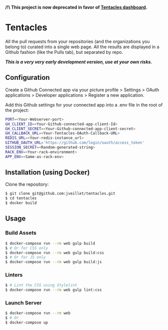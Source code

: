 **/!\ This project is now deprecated in favor of [Tentacles dashboard](https://github.com/jveillet/tentacles-dashboard).**

# Tentacles

All the pull requests from your repositories (and the organizations you belong to) curated into a single web page.
All the results are displayed in a Github fashion (like the Pulls tab), but separated by repo.

__*This is a very very early development version, use at your own risks.*__

## Configuration

Create a Github Connected app via your picture profile > Settings > OAuth applications > Developer applications > Register a new application.

Add this Github settings for your connected app into a .env file in the root of the project:

```bash
PORT=<Your-Webserver-port>
GH_CLIENT_ID=<Your-Github-connected-app-client-Id>
GH_CLIENT_SECRET=<Your-Github-connected-app-client-secret>
GH_CALLBACK_URL=<Your-Tentacles-OAuth-Callback-URL>
REDIS_URL=<Your-redis-instance_url>
GITHUB_OAUTH_URL='https://github.com/login/oauth/access_token'
SESSION_SECRET=<Random-generated-string>
RACK_ENV=<Your-rack-environment>
APP_ENV=<Same-as-rack-env>
```

## Installation (using Docker)

Clone the repository:
```bash
$ git clone git@github.com:jveillet/tentacles.git
$ cd tentacles
$ docker build
```

## Usage

### Build Assets

```bash
$ docker-compose run --rm web gulp build
$ # Or for CSS only
$ docker-compose run --rm web gulp build:css
$ # Or for JS only
$ docker-compose run --rm web gulp build:js
```

### Linters
```bash
$ # Lint the CSS using Stylelint
$ docker-compose run --rm web gulp lint:css
```

### Launch Server

```bash
$ docker-compose run --rm web
$ # Or
$ docker-compose up
```


